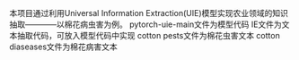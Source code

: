 本项目通过利用Universal Information Extraction(UIE)模型实现农业领域的知识抽取————以棉花病虫害为例。
pytorch-uie-main文件为模型代码
IE文件为文本抽取代码，可放入模型代码中实现
cotton pests文件为棉花虫害文本
cotton diaseases文件为棉花病害文本
